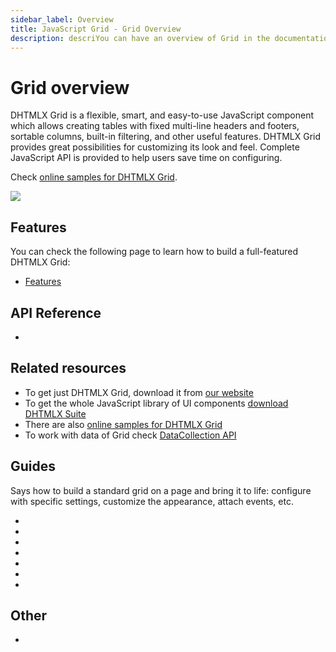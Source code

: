 ```yaml
---
sidebar_label: Overview
title: JavaScript Grid - Grid Overview 
description: descriYou can have an overview of Grid in the documentation of the DHTMLX JavaScript UI library. Browse developer guides and API reference, try out code examples and live demos, and download a free 30-day evaluation version of DHTMLX Suite 7.ption
---
```


# Grid overview

DHTMLX Grid is a flexible, smart, and easy-to-use JavaScript component which allows creating tables with fixed multi-line headers and footers, sortable columns, built-in filtering, and other useful features. DHTMLX Grid provides great possibilities for customizing its look and feel. Complete JavaScript API is provided to help users save time on configuring.

Check [online samples for DHTMLX Grid](https://snippet.dhtmlx.com/all?tag=grid).  

![](../assets/grid/grid_front.png)

## Features

You can check the following page to learn how to build a full-featured DHTMLX Grid:

- [Features](grid/features.md)

## API Reference

- [](grid/api/api_overview.md)

## Related resources

- To get just DHTMLX Grid, download it from [our website](https://dhtmlx.com/docs/products/dhtmlxGrid/download.shtml)
- To get the whole JavaScript library of UI components [download DHTMLX Suite](https://dhtmlx.com/docs/products/dhtmlxSuite/download.shtml)
- There are also [online samples for DHTMLX Grid](https://snippet.dhtmlx.com/all?tag=grid)
- To work with data of Grid check [DataCollection API](data_collection.md)

## Guides

Says how to build a standard grid on a page and bring it to life: configure with specific settings, customize the appearance, attach events, etc.

- [](grid/initialization.md)
- [](grid/configuration.md)
- [](grid/data_loading.md)
- [](grid/usage.md)
- [](grid/usage_selection.md)
- [](grid/customization.md)
- [](grid/events.md)

## Other

- [](../migration.md)
